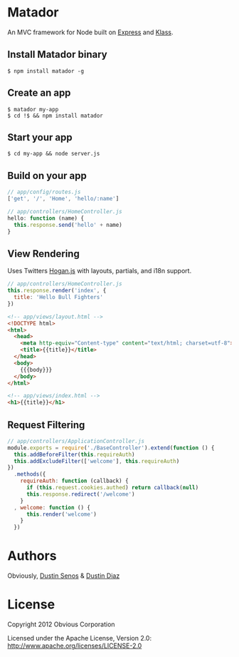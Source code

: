 # Matador
An MVC framework for Node built on [Express](http://expressjs.com) and [Klass](https://github.com/ded/klass).

## Install Matador binary
    $ npm install matador -g

## Create an app
    $ matador my-app
    $ cd !$ && npm install matador

## Start your app
    $ cd my-app && node server.js


## Build on your app

``` js
// app/config/routes.js
['get', '/', 'Home', 'hello/:name']

// app/controllers/HomeController.js
hello: function (name) {
  this.response.send('hello' + name)
}
```

## View Rendering
Uses Twitters [Hogan.js](http://twitter.github.com/hogan.js/) with layouts, partials, and i18n support.

``` js
// app/controllers/HomeController.js
this.response.render('index', {
  title: 'Hello Bull Fighters'
})
```

``` html
<!-- app/views/layout.html -->
<!DOCTYPE html>
<html>
  <head>
    <meta http-equiv="Content-type" content="text/html; charset=utf-8">
    <title>{{title}}</title>
  </head>
  <body>
    {{{body}}}
  </body>
</html>
```

``` html
<!-- app/views/index.html -->
<h1>{{title}}</h1>
```

## Request Filtering
``` js
// app/controllers/ApplicationController.js
module.exports = require('./BaseController').extend(function () {
  this.addBeforeFilter(this.requireAuth)
  this.addExcludeFilter(['welcome'], this.requireAuth)
})
  .methods({
    requireAuth: function (callback) {
      if (this.request.cookies.authed) return callback(null)
      this.response.redirect('/welcome')
    }
  , welcome: function () {
      this.render('welcome')
    }
  })
```

# Authors

Obviously, [Dustin Senos](https://github.com/dustinsenos) & [Dustin Diaz](https://github.com/ded)

# License

Copyright 2012 Obvious Corporation

Licensed under the Apache License, Version 2.0: http://www.apache.org/licenses/LICENSE-2.0